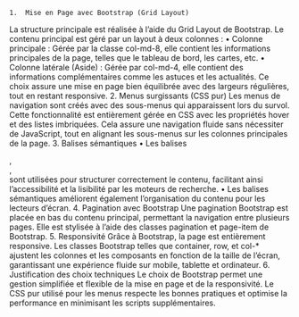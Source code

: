 	1.	Mise en Page avec Bootstrap (Grid Layout)
La structure principale est réalisée à l’aide du Grid Layout de Bootstrap. Le contenu principal est géré par un layout à deux colonnes :
	•	Colonne principale : Gérée par la classe col-md-8, elle contient les informations principales de la page, telles que le tableau de bord, les cartes, etc.
	•	Colonne latérale (Aside) : Gérée par col-md-4, elle contient des informations complémentaires comme les astuces et les actualités.
Ce choix assure une mise en page bien équilibrée avec des largeurs régulières, tout en restant responsive.
	2.	Menus surgissants (CSS pur)
Les menus de navigation sont créés avec des sous-menus qui apparaissent lors du survol. Cette fonctionnalité est entièrement gérée en CSS avec les propriétés hover et des listes imbriquées. Cela assure une navigation fluide sans nécessiter de JavaScript, tout en alignant les sous-menus sur les colonnes principales de la page.
	3.	Balises sémantiques
	•	Les balises <article>, <aside>, <section> sont utilisées pour structurer correctement le contenu, facilitant ainsi l’accessibilité et la lisibilité par les moteurs de recherche.
	•	Les balises sémantiques améliorent également l’organisation du contenu pour les lecteurs d’écran.
	4.	Pagination avec Bootstrap
Une pagination Bootstrap est placée en bas du contenu principal, permettant la navigation entre plusieurs pages. Elle est stylisée à l’aide des classes pagination et page-item de Bootstrap.
	5.	Responsivité
Grâce à Bootstrap, la page est entièrement responsive. Les classes Bootstrap telles que container, row, et col-* ajustent les colonnes et les composants en fonction de la taille de l’écran, garantissant une expérience fluide sur mobile, tablette et ordinateur.
	6.	Justification des choix techniques
Le choix de Bootstrap permet une gestion simplifiée et flexible de la mise en page et de la responsivité. Le CSS pur utilisé pour les menus respecte les bonnes pratiques et optimise la performance en minimisant les scripts supplémentaires.
